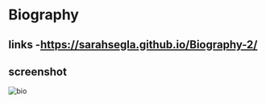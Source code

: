 # Biography

## links -https://sarahsegla.github.io/Biography-2/

## screenshot
 
![bio](https://user-images.githubusercontent.com/117079336/209581546-380d511d-9b4c-4661-99b3-65c499afc093.png)


